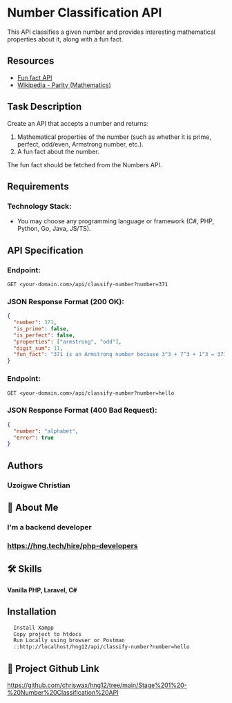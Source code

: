 # Number Classification API

This API classifies a given number and provides interesting mathematical properties about it, along with a fun fact.

## Resources

- [Fun fact API](http://numbersapi.com/#42)
- [Wikipedia - Parity (Mathematics)](https://en.wikipedia.org/wiki/Parity_(mathematics))

## Task Description

Create an API that accepts a number and returns:
1. Mathematical properties of the number (such as whether it is prime, perfect, odd/even, Armstrong number, etc.).
2. A fun fact about the number.

The fun fact should be fetched from the Numbers API.

## Requirements

### Technology Stack:
- You may choose any programming language or framework (C#, PHP, Python, Go, Java, JS/TS).

## API Specification

### Endpoint:
`GET <your-domain.com>/api/classify-number?number=371`

### JSON Response Format (200 OK):

```json
{
  "number": 371,
  "is_prime": false,
  "is_perfect": false,
  "properties": ["armstrong", "odd"],
  "digit_sum": 11,
  "fun_fact": "371 is an Armstrong number because 3^3 + 7^3 + 1^3 = 371"
}
```

### Endpoint:

`GET <your-domain.com>/api/classify-number?number=hello`

### JSON Response Format (400  Bad Request):

```json
{
  "number": "alphabet",
  "error": true
}
```

## Authors

### Uzoigwe Christian


## 🚀 About Me

### I'm a backend developer
### https://hng.tech/hire/php-developers


## 🛠 Skills

#### Vanilla PHP, Laravel, C#


## Installation

```bash
  Install Xampp 
  Copy project to htdocs
  Run Locally using browser or Postman
  ::http://localhost/hng12/api/classify-number?number=hello
```
    
## 🔗 Project Github Link
https://github.com/chriswax/hng12/tree/main/Stage%201%20-%20Number%20Classification%20API
